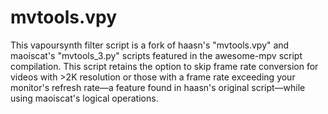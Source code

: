 # mvtools.vpy
This vapoursynth filter script is a fork of haasn's "mvtools.vpy" and maoiscat's "mvtools_3.py" scripts featured in the awesome-mpv script compilation. This script retains the option to skip frame rate conversion for videos with >2K resolution or those with a frame rate exceeding your monitor's refresh rate―a feature found in haasn's original script―while using maoiscat's logical operations.
